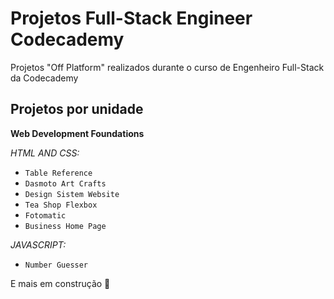 # Projetos Full-Stack Engineer Codecademy

Projetos "Off Platform" realizados durante o curso de Engenheiro Full-Stack da Codecademy

## Projetos por unidade

**Web Development Foundations**

_HTML AND CSS:_

- `Table Reference`
- `Dasmoto Art Crafts`
- `Design Sistem Website`
- `Tea Shop Flexbox`
- `Fotomatic`
- `Business Home Page`

_JAVASCRIPT:_

- `Number Guesser`

E mais em construção 🚧
